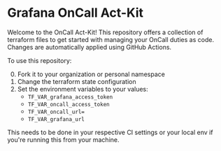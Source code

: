 # Grafana OnCall Act-Kit

Welcome to the OnCall Act-Kit! This repository offers a collection of terraform
files to get started with managing your OnCall duties as code. Changes are
automatically applied using GitHub Actions.

To use this repository:

0. Fork it to your organization or personal namespace
0. Change the terraform state configuration
0. Set the environment variables to your values:
    + `TF_VAR_grafana_access_token`
    + `TF_VAR_oncall_access_token`
    + `TF_VAR_oncall_url=`
    + `TF_VAR_grafana_url`

  This needs to be done in your respective CI settings or your local env if
  you're running this from your machine.
